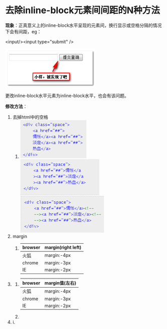 # 去除inline-block元素间间距的N种方法

**现象**：正真意义上的inline-block水平呈现的元素间，换行显示或空格分隔的情况下会有间距，eg：

&lt;input/&gt;&lt;input type="submit" /&gt;

![](/assets/import.png)

更改inline-block水平元素为inline-block水平，也会有该问题。

**修改方法**：

1. 去掉html中的空格
   1. ![](/assets/1t.png)![](/assets/2.png)![](/assets/3.png)
2. margin
   1. | browser | margin\(right left\) |
      | :--- | :--- |
      | 火狐 | margin:-4px |
      | chrome | margin:-3px |
      | IE | margin:-2px |
3. 1. | browser | margin值\(左右\) |
      | :--- | :--- |
      | 火狐 | margin:-4px |
      | chrome | margin:-3px |
      | IE | margin:-2px |
   2. 
4. i.

